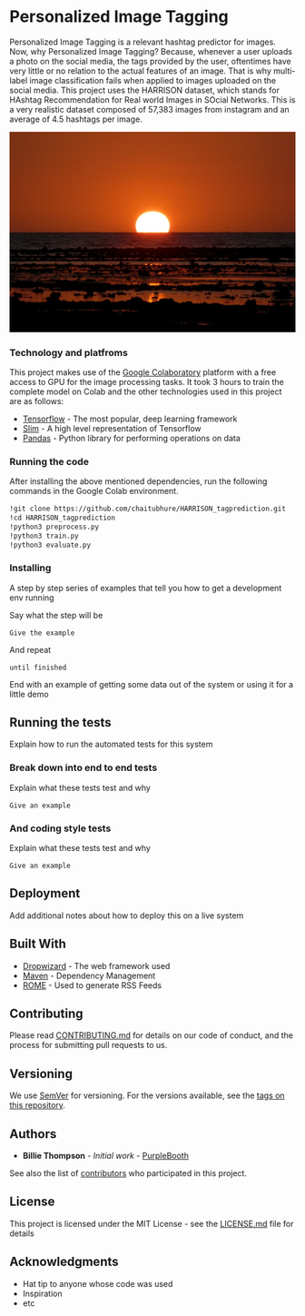 # Personalized Image Tagging

Personalized Image Tagging is a relevant hashtag predictor for images. Now, why Personalized Image Tagging? Because, whenever a user uploads a photo on the social media, the tags provided by the user, oftentimes have very little or no relation to the actual features  of an image. That is why multi-label image classification fails when applied to images uploaded on the social media. This project uses the HARRISON dataset, which stands for HAshtag Recommendation for Real world Images in SOcial Networks. This is a very realistic dataset composed of 57,383 images from instagram and an average of 4.5 hashtags per image.

![Picture of a sunset](https://github.com/chaitubhure/HARRISON_tagprediction/blob/master/sunset.jpg)

### Technology and platfroms

This project makes use of the [Google Colaboratory](https://colab.research.google.com/notebooks/welcome.ipynb#recent=true) platform with a free access to GPU for the image processing tasks. It took 3 hours to train the complete model on Colab and the other technologies used in this project are as follows:

* [Tensorflow](https://www.tensorflow.org/) - The most popular, deep learning framework
* [Slim](https://www.tensorflow.org/api_docs/python/tf/contrib/slim) - A high level representation of Tensorflow
* [Pandas](https://pandas.pydata.org/) - Python library for performing operations on data


### Running the code

After installing the above mentioned dependencies, run the following commands in the Google Colab environment.

```
!git clone https://github.com/chaitubhure/HARRISON_tagprediction.git
!cd HARRISON_tagprediction
!python3 preprocess.py
!python3 train.py
!python3 evaluate.py
```

### Installing

A step by step series of examples that tell you how to get a development env running

Say what the step will be

```
Give the example
```

And repeat

```
until finished
```

End with an example of getting some data out of the system or using it for a little demo

## Running the tests

Explain how to run the automated tests for this system

### Break down into end to end tests

Explain what these tests test and why

```
Give an example
```

### And coding style tests

Explain what these tests test and why

```
Give an example
```

## Deployment

Add additional notes about how to deploy this on a live system

## Built With

* [Dropwizard](http://www.dropwizard.io/1.0.2/docs/) - The web framework used
* [Maven](https://maven.apache.org/) - Dependency Management
* [ROME](https://rometools.github.io/rome/) - Used to generate RSS Feeds

## Contributing

Please read [CONTRIBUTING.md](https://gist.github.com/PurpleBooth/b24679402957c63ec426) for details on our code of conduct, and the process for submitting pull requests to us.

## Versioning

We use [SemVer](http://semver.org/) for versioning. For the versions available, see the [tags on this repository](https://github.com/your/project/tags). 

## Authors

* **Billie Thompson** - *Initial work* - [PurpleBooth](https://github.com/PurpleBooth)

See also the list of [contributors](https://github.com/your/project/contributors) who participated in this project.

## License

This project is licensed under the MIT License - see the [LICENSE.md](LICENSE.md) file for details

## Acknowledgments

* Hat tip to anyone whose code was used
* Inspiration
* etc
